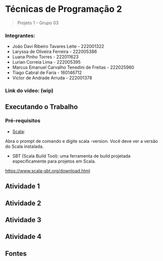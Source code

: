 # Técnicas de Programação 2

> Projeto 1 - Grupo 03

### Integrantes:
* João Davi Ribeiro Tavares Leite - 222001322
* Laryssa de Oliveira Ferreira - 222005386
* Luana Pinho Torres - 222011623
* Lurian Correia Lima - 222005395
* Marcus Emanuel Carvalho Tenedini de Freitas - 222025960
* Tiago Cabral de Faria - 160146712
* Victor de Andrade Arruda - 222001378

### Link do vídeo: (wip)

## Executando o Trabalho

### Pré-requisitos

* [Scala](https://www.scala-lang.org/download/): 

Abra o prompt de comando e digite scala -version. Você deve ver a versão do Scala instalada.

* SBT (Scala Build Tool): uma ferramenta de build projetada especificamente para projetos em Scala.

https://www.scala-sbt.org/download.html


## Atividade 1

## Atividade 2

## Atividade 3

## Atividade 4

## Fontes
